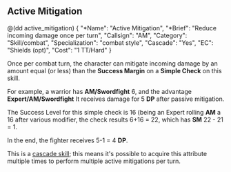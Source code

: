 ## Active Mitigation 

@(dd active_mitigation)
{ 
  "*Name": "Active Mitigation",
  "*Brief": "Reduce incoming damage once per turn",
  "Callsign": "AM",
  "Category": "Skill/combat",
  "Specialization": "combat style",
  "Cascade": "Yes",
  "EC": "Shields (opt)",
  "Cost": "1 TT/Hard"
}

Once per combat turn, the character can mitigate incoming damage
by an amount equal (or less) than the **Success Margin** on a **Simple Check** on
this skill.

For example, a warrior has **AM/Swordfight** 6, and the advantage **Expert/AM/Swordfight** 
It receives damage for 5 **DP** after passive mitigation.

The Success Level for this simple check is 16 (being an Expert rolling **AM** a 16 after various
modifier, the check results 6+16 = 22, which has **SM** 22 - 21 = 1.

In the end, the fighter receives 5-1 = 4 **DP**.

This is a [cascade skill]($RulebookAddress#cascade-attributes); this means
it's possible to acquire this attribute multiple times to perform multiple
active mitigations per turn.
